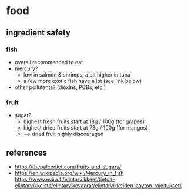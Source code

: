 # food

## ingredient safety

### fish
- overall recommended to eat
- mercury?
  - low in salmon & shrimps, a bit higher in tuna
  - a few more exotic fish have a lot (see link below)
- other pollutants? (dioxins, PCBs, etc.)

### fruit

- sugar?
  - highest fresh fruits start at 18g / 100g (for grapes)
  - highest dried fruits start at 73g / 100g (for mangos)
  - --> dried fruit highly discouraged

## references
- https://thepaleodiet.com/fruits-and-sugars/
- https://en.wikipedia.org/wiki/Mercury_in_fish
https://www.evira.fi/elintarvikkeet/tietoa-elintarvikkeista/elintarvikevaarat/elintarvikkeiden-kayton-rajoitukset/

